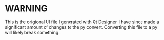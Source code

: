 # WARNING
This is the origional UI file I generated with Qt Designer. I have since made a significant amount of changes to the py convert. Converting this file to a py will likely break something.